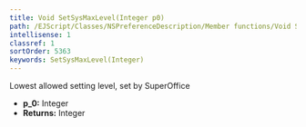 ```yaml
---
title: Void SetSysMaxLevel(Integer p0)
path: /EJScript/Classes/NSPreferenceDescription/Member functions/Void SetSysMaxLevel(Integer p_0)
intellisense: 1
classref: 1
sortOrder: 5363
keywords: SetSysMaxLevel(Integer)
---
```


Lowest allowed setting level, set by SuperOffice



* **p_0:** Integer
* **Returns:** Integer


